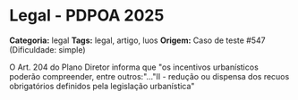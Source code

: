 # Legal - PDPOA 2025

**Categoria:** legal
**Tags:** legal, artigo, luos
**Origem:** Caso de teste #547 (Dificuldade: simple)

O Art. 204 do Plano Diretor informa que "os incentivos urbanísticos poderão compreender, entre outros:"..."II - redução ou dispensa dos recuos obrigatórios definidos pela legislação urbanística"